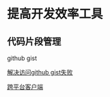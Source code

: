 # 提高开发效率工具
 
## 代码片段管理
github gist

[解决访问github gist失败](https://zhuanlan.zhihu.com/p/107334179)

[跨平台客户端](https://github.com/hackjutsu/Lepton)